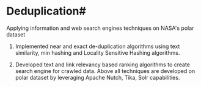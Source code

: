 # Deduplication#

Applying information and web search engines techniques on NASA's polar dataset
1. Implemented near and exact de-duplication algorithms using text similarity, min hashing and Locality Sensitive Hashing algorithms.

2. Developed text and link relevancy based ranking algorithms to create search engine for crawled data.  Above all techniques are developed on polar dataset by leveraging Apache Nutch, Tika, Solr capabilities.
